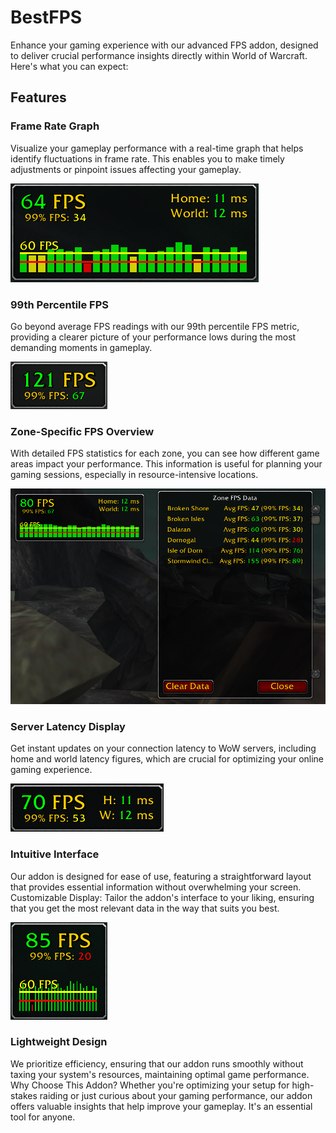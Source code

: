 # BestFPS

Enhance your gaming experience with our advanced FPS addon, designed to deliver crucial performance insights directly within World of Warcraft. Here's what you can expect:


## Features
### Frame Rate Graph
Visualize your gameplay performance with a real-time graph that helps identify fluctuations in frame rate. This enables you to make timely adjustments or pinpoint issues affecting your gameplay.

![View Normal](https://github.com/Morxos/BestFPS/blob/5715f8c4ccf31a66ab16659aab4864c0e6a04fd9/icons/View_Normal.png?raw=true)

### 99th Percentile FPS
Go beyond average FPS readings with our 99th percentile FPS metric, providing a clearer picture of your performance lows during the most demanding moments in gameplay.

![alt text](https://github.com/Morxos/BestFPS/blob/5715f8c4ccf31a66ab16659aab4864c0e6a04fd9/icons/View_Small.png?raw=true)

### Zone-Specific FPS Overview
With detailed FPS statistics for each zone, you can see how different game areas impact your performance. This information is useful for planning your gaming sessions, especially in resource-intensive locations.

![alt text](https://github.com/Morxos/BestFPS/blob/5715f8c4ccf31a66ab16659aab4864c0e6a04fd9/icons/Overview.png?raw=true)

### Server Latency Display
Get instant updates on your connection latency to WoW servers, including home and world latency figures, which are crucial for optimizing your online gaming experience.

![alt text](https://github.com/Morxos/BestFPS/blob/5715f8c4ccf31a66ab16659aab4864c0e6a04fd9/icons/View_Wide.png?raw=true)

### Intuitive Interface
Our addon is designed for ease of use, featuring a straightforward layout that provides essential information without overwhelming your screen.
Customizable Display: Tailor the addon's interface to your liking, ensuring that you get the most relevant data in the way that suits you best.

![alt text](https://github.com/Morxos/BestFPS/blob/5715f8c4ccf31a66ab16659aab4864c0e6a04fd9/icons/View_Narrow.png?raw=true)

### Lightweight Design
We prioritize efficiency, ensuring that our addon runs smoothly without taxing your system's resources, maintaining optimal game performance.
Why Choose This Addon?
Whether you're optimizing your setup for high-stakes raiding or just curious about your gaming performance, our addon offers valuable insights that help improve your gameplay. It's an essential tool for anyone.
